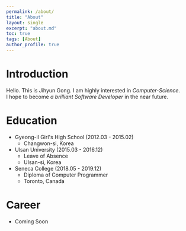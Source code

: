 ```yaml
---
permalink: /about/
title: "About"
layout: single
excerpt: "about.md"
toc: true
tags: [About]
author_profile: true
---
```


# Introduction
Hello. This is Jihyun Gong. I am highly interested in *Computer-Science*.   
I hope to become *a brilliant Software Developer* in the near future. 


# Education
- Gyeong-il Girl's High School (2012.03 - 2015.02)
  - Changwon-si, Korea
- Ulsan University (2015.03 - 2016.12)
  - Leave of Absence
  - Ulsan-si, Korea
- Seneca College (2018.05 - 2019.12)
  - Diploma of Computer Programmer
  - Toronto, Canada


# Career
- Coming Soon
